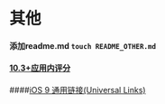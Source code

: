# 其他
#### 添加readme.md  `touch README_OTHER.md`
#### [10.3+应用内评分](https://developer.apple.com/documentation/storekit/skstorereviewcontroller/2851536-requestreview?language=objc)
####[iOS 9 通用链接(Universal Links)](http://www.jianshu.com/p/734c3eff8feb)
